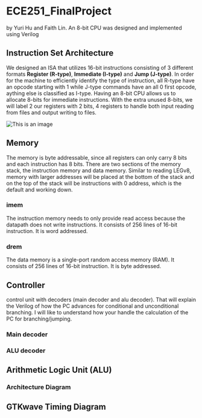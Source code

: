 # ECE251_FinalProject 
by Yuri Hu and Faith Lin. An 8-bit CPU was designed and implemented using Verilog 

## Instruction Set Architecture 
We designed an ISA that utilizes 16-bit instructions consisting of 3 different formats **Register (R-type)**, **Immediate (I-type)** and **Jump (J-type)**. In order for the machine to efficiently identify the type of instruction, all R-type have an opcode starting with 1 while J-type commands have an all 0 first opcode, aything else is classified as I-type. Having an 8-bit CPU allows us to allocate 8-bits for immediate instructions. With the extra unused 8-bits, we will label 2 our registers with 2 bits, 4 registers to handle both input reading from files and output writing to files. 

![This is an image](https://myoctocat.com/assets/images/base-octocat.svg)


## Memory
The memory is byte addressable, since all registers can only carry 8 bits and each instruction has 8 bits. There are two sections of the memory stack, the instruction memory and data memory. Similar to reading LEGv8, memory with larger addresses will be placed at the bottom of the stack and on the top of the stack will be instructions with 0 address, which is the default and working down. 

### imem 
The instruction memory needs to only provide read access because the datapath does not write instructions. It consists of 256 lines of 16-bit instruction. It is word addressed.

### drem
The data memory is a single-port random access memory (RAM). It consists of 256 lines of 16-bit instruction. It is byte addressed.

## Controller 

control unit with decoders (main decoder and alu decoder). That will explain the Verilog of how the PC advances for conditional and unconditional branching. I will like to understand how your handle the calculation of the PC for branching/jumping.

### Main decoder
### ALU decoder
## Arithmetic Logic Unit (ALU) 
### Architecture Diagram 

## GTKwave Timing Diagram
